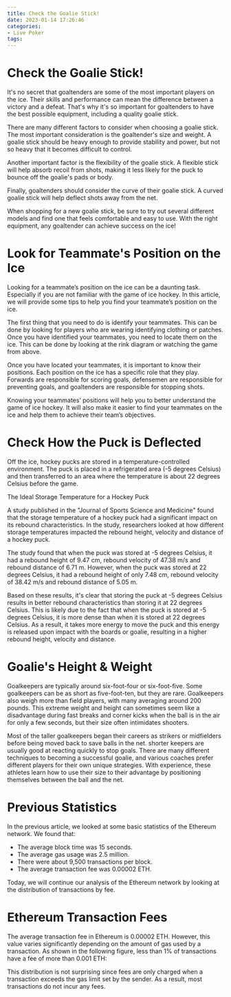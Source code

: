 ```yaml
---
title: Check the Goalie Stick!
date: 2023-01-14 17:26:46
categories:
- Live Poker
tags:
---
```



#  Check the Goalie Stick!

It's no secret that goaltenders are some of the most important players on the ice. Their skills and performance can mean the difference between a victory and a defeat. That's why it's so important for goaltenders to have the best possible equipment, including a quality goalie stick.

There are many different factors to consider when choosing a goalie stick. The most important consideration is the goaltender's size and weight. A goalie stick should be heavy enough to provide stability and power, but not so heavy that it becomes difficult to control.

Another important factor is the flexibility of the goalie stick. A flexible stick will help absorb recoil from shots, making it less likely for the puck to bounce off the goalie's pads or body.

Finally, goaltenders should consider the curve of their goalie stick. A curved goalie stick will help deflect shots away from the net.

When shopping for a new goalie stick, be sure to try out several different models and find one that feels comfortable and easy to use. With the right equipment, any goaltender can achieve success on the ice!

#  Look for Teammate's Position on the Ice

Looking for a teammate’s position on the ice can be a daunting task. Especially if you are not familiar with the game of ice hockey. In this article, we will provide some tips to help you find your teammate’s position on the ice.

The first thing that you need to do is identify your teammates. This can be done by looking for players who are wearing identifying clothing or patches. Once you have identified your teammates, you need to locate them on the ice. This can be done by looking at the rink diagram or watching the game from above.

Once you have located your teammates, it is important to know their positions. Each position on the ice has a specific role that they play. Forwards are responsible for scoring goals, defensemen are responsible for preventing goals, and goaltenders are responsible for stopping shots.

Knowing your teammates’ positions will help you to better understand the game of ice hockey. It will also make it easier to find your teammates on the ice and help them to achieve their team’s objectives.

#  Check How the Puck is Deflected

Off the ice, hockey pucks are stored in a temperature-controlled environment. The puck is placed in a refrigerated area (-5 degrees Celsius) and then transferred to an area where the temperature is about 22 degrees Celsius before the game.

The Ideal Storage Temperature for a Hockey Puck

A study published in the "Journal of Sports Science and Medicine" found that the storage temperature of a hockey puck had a significant impact on its rebound characteristics. In the study, researchers looked at how different storage temperatures impacted the rebound height, velocity and distance of a hockey puck.

The study found that when the puck was stored at -5 degrees Celsius, it had a rebound height of 9.47 cm, rebound velocity of 47.38 m/s and rebound distance of 6.71 m. However, when the puck was stored at 22 degrees Celsius, it had a rebound height of only 7.48 cm, rebound velocity of 38.42 m/s and rebound distance of 5.05 m.

Based on these results, it's clear that storing the puck at -5 degrees Celsius results in better rebound characteristics than storing it at 22 degrees Celsius. This is likely due to the fact that when the puck is stored at -5 degrees Celsius, it is more dense than when it is stored at 22 degrees Celsius. As a result, it takes more energy to move the puck and this energy is released upon impact with the boards or goalie, resulting in a higher rebound height, velocity and distance.

#  Goalie's Height & Weight

Goalkeepers are typically around six-foot-four or six-foot-five. Some goalkeepers can be as short as five-foot-ten, but they are rare. Goalkeepers also weigh more than field players, with many averaging around 200 pounds. This extreme weight and height can sometimes seem like a disadvantage during fast breaks and corner kicks when the ball is in the air for only a few seconds, but their size often intimidates shooters.

Most of the taller goalkeepers began their careers as strikers or midfielders before being moved back to save balls in the net. shorter keepers are usually good at reacting quickly to stop goals. There are many different techniques to becoming a successful goalie, and various coaches prefer different players for their own unique strategies. With experience, these athletes learn how to use their size to their advantage by positioning themselves between the ball and the net.

#  Previous Statistics

In the previous article, we looked at some basic statistics of the Ethereum network. We found that:

- The average block time was 15 seconds.
- The average gas usage was 2.5 million.
- There were about 9,500 transactions per block.
- The average transaction fee was 0.00002 ETH.

Today, we will continue our analysis of the Ethereum network by looking at the distribution of transactions by fee.

# Ethereum Transaction Fees

The average transaction fee in Ethereum is 0.00002 ETH. However, this value varies significantly depending on the amount of gas used by a transaction. As shown in the following figure, less than 1% of transactions have a fee of more than 0.001 ETH:

This distribution is not surprising since fees are only charged when a transaction exceeds the gas limit set by the sender. As a result, most transactions do not incur any fees.